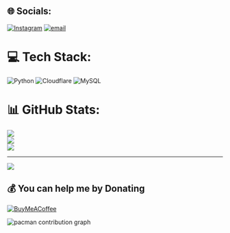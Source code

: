 
## 🌐 Socials:
[![Instagram](https://img.shields.io/badge/Instagram-%23E4405F.svg?logo=Instagram&logoColor=white)](https://instagram.com/code._.kartik_) [![email](https://img.shields.io/badge/Email-D14836?logo=gmail&logoColor=white)](mailto:kartikkumar1568@gmail.com) 

# 💻 Tech Stack:
![Python](https://img.shields.io/badge/python-3670A0?style=for-the-badge&logo=python&logoColor=ffdd54) ![Cloudflare](https://img.shields.io/badge/Cloudflare-F38020?style=for-the-badge&logo=Cloudflare&logoColor=white) ![MySQL](https://img.shields.io/badge/mysql-4479A1.svg?style=for-the-badge&logo=mysql&logoColor=white)
# 📊 GitHub Stats:
![](https://github-readme-stats.vercel.app/api?username=kartikkumar1568&theme=dark&hide_border=false&include_all_commits=true&count_private=true)<br/>
![](https://nirzak-streak-stats.vercel.app/?user=kartikkumar1568&theme=dark&hide_border=false)<br/>
![](https://github-readme-stats.vercel.app/api/top-langs/?username=kartikkumar1568&theme=dark&hide_border=false&include_all_commits=true&count_private=true&layout=compact)

---
[![](https://visitcount.itsvg.in/api?id=kartikkumar1568&icon=0&color=0)](https://visitcount.itsvg.in)

  ## 💰 You can help me by Donating
  [![BuyMeACoffee](https://img.shields.io/badge/Buy%20Me%20a%20Coffee-ffdd00?style=for-the-badge&logo=buy-me-a-coffee&logoColor=black)](https://buymeacoffee.com/kartikkumar) 

  
<!-- Proudly created with GPRM ( https://gprm.itsvg.in ) -->

<picture>
  <source media="(prefers-color-scheme: dark)" srcset="https://raw.githubusercontent.com/kartikkumar1568/kartikkumar1568/output/pacman-contribution-graph-dark.svg">
  <source media="(prefers-color-scheme: light)" srcset="https://raw.githubusercontent.com/kartikkumar1568/kartikkumar1568/output/pacman-contribution-graph.svg">
  <img alt="pacman contribution graph" src="https://raw.githubusercontent.com/kartikkumar1568/kartikkumar1568/output/pacman-contribution-graph.svg">
</picture>

###
